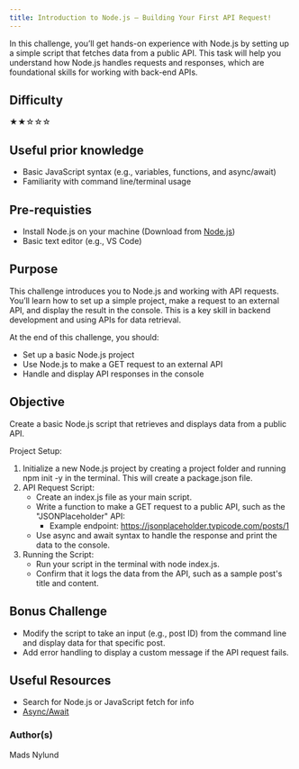 ```yaml
---
title: Introduction to Node.js – Building Your First API Request!
---
```


In this challenge, you’ll get hands-on experience with Node.js by setting up a simple script that fetches data from a public API. This task will help you understand how Node.js handles requests and responses, which are foundational skills for working with back-end APIs.

## Difficulty

&#9733;&#9733;&#9734;&#9734;&#9734;

## Useful prior knowledge

- Basic JavaScript syntax (e.g., variables, functions, and async/await)
- Familiarity with command line/terminal usage

## Pre-requisties

- Install Node.js on your machine (Download from [Node.js](https://nodejs.org/en/download/package-manager))
- Basic text editor (e.g., VS Code)

## Purpose

This challenge introduces you to Node.js and working with API requests. You’ll learn how to set up a simple project, make a request to an external API, and display the result in the console. This is a key skill in backend development and using APIs for data retrieval.

At the end of this challenge, you should:

- Set up a basic Node.js project
- Use Node.js to make a GET request to an external API
- Handle and display API responses in the console

## Objective

Create a basic Node.js script that retrieves and displays data from a public API.

Project Setup:

1. Initialize a new Node.js project by creating a project folder and running npm init -y in the terminal. This will create a package.json file.
2. API Request Script:
   - Create an index.js file as your main script.
   - Write a function to make a GET request to a public API, such as the "JSONPlaceholder" API:
     - Example endpoint: https://jsonplaceholder.typicode.com/posts/1
   - Use async and await syntax to handle the response and print the data to the console.
3. Running the Script:
   - Run your script in the terminal with node index.js.
   - Confirm that it logs the data from the API, such as a sample post's title and content.

## Bonus Challenge

- Modify the script to take an input (e.g., post ID) from the command line and display data for that specific post.
- Add error handling to display a custom message if the API request fails.

## Useful Resources

- Search for Node.js or JavaScript fetch for info
- [Async/Await](https://developer.mozilla.org/en-US/docs/Web/JavaScript/Reference/Statements/async_function)

### Author(s)

Mads Nylund
